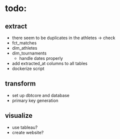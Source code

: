 # todo:
## extract
- there seem to be duplicates in the athletes -> check
- fct_matches
- dim_athletes
- dim_tournaments
    - handle dates properly
- add extracted_at columns to all tables
- dockerize script

## transform
- set up dbtcore and database
- primary key generation

## visualize
- use tableau? 
- create website? 


